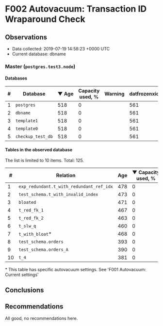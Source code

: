 # F002 Autovacuum: Transaction ID Wraparound Check #

## Observations ##
- Data collected: 2019-07-19 14:58:23 +0000 UTC
- Current database: dbname




### Master (`postgres.test3.node`) ###


#### Databases ####


| \# | Database | &#9660;&nbsp;Age | Capacity used, % | Warning | datfrozenxid |
|--|--------|-----|------------------|---------|--------------|
| 1 |`postgres`|518 |0 |  |561 |
| 2 |`dbname`|518 |0 |  |561 |
| 3 |`template1`|518 |0 |  |561 |
| 4 |`template0`|518 |0 |  |561 |
| 5 |`checkup_test_db`|518 |0 |  |561 |


#### Tables in the observed database ####
The list is limited to 10 items. Total: 125.

| \# | Relation | Age | &#9660;&nbsp;Capacity used, % | Warning |rel_relfrozenxid | toast_relfrozenxid |
|---|-------|-----|------------------|---------|-----------------|--------------------|
| 1 |`exp_redundant.t_with_redundant_ref_idx` |478 |0 |  |601 |0 |
| 2 |`test_schema.t_with_invalid_index` |473 |0 |  |606 |0 |
| 3 |`bloated` |471 |0 |  |608 |0 |
| 4 |`t_red_fk_1` |467 |0 |  |612 |0 |
| 5 |`t_red_fk_2` |463 |0 |  |616 |0 |
| 6 |`t_slw_q` |460 |0 |  |619 |0 |
| 7 |`t_with_bloat`\* |468 |0 |  |611 |0 |
| 8 |`test_schema.orders` |393 |0 |  |686 |0 |
| 9 |`test_schema.orders_A` |390 |0 |  |689 |0 |
| 10 |`t_4` |381 |0 |  |698 |0 |


\* This table has specific autovacuum settings. See 'F001 Autovacuum: Current settings'


## Conclusions ##
 


## Recommendations ##
  All good, no recommendations here.
 

